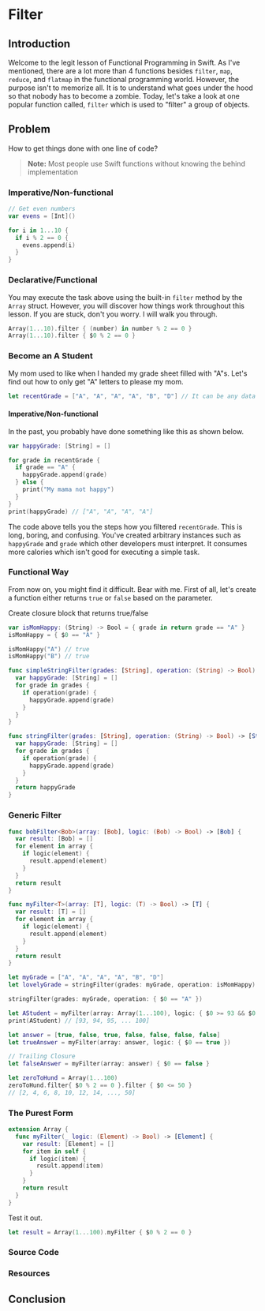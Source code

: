 # Filter
## Introduction
Welcome to the legit lesson of Functional Programming in Swift. As I've mentioned, there are a lot more than 4 functions besides `filter`, `map`, `reduce`, and `flatmap` in the functional programming world. However, the purpose isn't to memorize all. It is to understand what goes under the hood so that nobody has to become a zombie. Today, let's take a look at one popular function called, `filter` which is used to "filter" a group of objects.

## Problem
How to get things done with one line of code?

> **Note:** Most people use Swift functions without knowing the behind implementation

### Imperative/Non-functional
```swift
// Get even numbers
var evens = [Int]()

for i in 1...10 {
  if i % 2 == 0 {
    evens.append(i)
  }
}
```

### Declarative/Functional
You may execute the task above using the built-in `filter` method by the `Array` struct. However, you will discover how things work throughout this lesson. If you are stuck, don't you worry. I will walk you through.

```swift
Array(1...10).filter { (number) in number % 2 == 0 }
Array(1...10).filter { $0 % 2 == 0 }
```

### Become an A Student
My mom used to like when I handed my grade sheet filled with "A"s. Let's find out how to only get "A" letters to please my mom.

```swift
let recentGrade = ["A", "A", "A", "A", "B", "D"] // It can be any data
```

#### Imperative/Non-functional
In the past, you probably have done something like this as shown below.

```swift
var happyGrade: [String] = []

for grade in recentGrade {
  if grade == "A" {
    happyGrade.append(grade)
  } else {
    print("My mama not happy")
  }
}
print(happyGrade) // ["A", "A", "A", "A"]
```

The code above tells you the steps how you filtered `recentGrade`. This is long, boring, and confusing. You've created arbitrary instances such as `happyGrade` and `grade` which other developers must interpret. It consumes more calories which isn't good for executing a simple task.  

### Functional Way
From now on, you might find it difficult. Bear with me. First of all, let's create a function either returns `true` or `false` based on the parameter.

Create closure block that returns true/false
```swift
var isMomHappy: (String) -> Bool = { grade in return grade == "A" }
isMomHappy = { $0 == "A" }

isMomHappy("A") // true
isMomHappy("B") // true
```

```swift
func simpleStringFilter(grades: [String], operation: (String) -> Bool) {
  var happyGrade: [String] = []
  for grade in grades {
    if operation(grade) {
      happyGrade.append(grade)
    }
  }
}
```

```swift
func stringFilter(grades: [String], operation: (String) -> Bool) -> [String] {
  var happyGrade: [String] = []
  for grade in grades {
    if operation(grade) {
      happyGrade.append(grade)
    }
  }
  return happyGrade
}
```

### Generic Filter
```swift
func bobFilter<Bob>(array: [Bob], logic: (Bob) -> Bool) -> [Bob] {
  var result: [Bob] = []
  for element in array {
    if logic(element) {
      result.append(element)
    }
  }
  return result
}
```

```swift
func myFilter<T>(array: [T], logic: (T) -> Bool) -> [T] {
  var result: [T] = []
  for element in array {
    if logic(element) {
      result.append(element)
    }
  }
  return result
}
```

```swift
let myGrade = ["A", "A", "A", "A", "B", "D"]
let lovelyGrade = stringFilter(grades: myGrade, operation: isMomHappy)
```

```swift
stringFilter(grades: myGrade, operation: { $0 == "A" })
```

```swift
let AStudent = myFilter(array: Array(1...100), logic: { $0 >= 93 && $0 <= 100 })
print(AStudent) // [93, 94, 95, ... 100]
```

```swift
let answer = [true, false, true, false, false, false, false]
let trueAnswer = myFilter(array: answer, logic: { $0 == true })
```

```swift
// Trailing Closure
let falseAnswer = myFilter(array: answer) { $0 == false }
```


```swift
let zeroToHund = Array(1...100)
zeroToHund.filter{ $0 % 2 == 0 }.filter { $0 <= 50 }
// [2, 4, 6, 8, 10, 12, 14, ..., 50]
```

### The Purest Form

```swift
extension Array {
  func myFilter(_ logic: (Element) -> Bool) -> [Element] {
    var result: [Element] = []
    for item in self {
      if logic(item) {
        result.append(item)
      }
    }
    return result
  }
}
```

Test it out.

```swift
let result = Array(1...100).myFilter { $0 % 2 == 0 }
```

### Source Code

### Resources

## Conclusion
